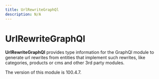 ```yaml
---
title: UrlRewriteGraphQl
description: N/A
---
```


# UrlRewriteGraphQl

**UrlRewriteGraphQl** provides type information for the GraphQl module
to generate url rewrites from entities that implement such rewrites,
like categories, products or cms and other 3rd party modules.

<InlineAlert slots="text" />
The version of this module is 100.4.7.
